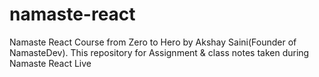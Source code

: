 # namaste-react
Namaste React Course from Zero to Hero by Akshay Saini(Founder of NamasteDev). This repository for Assignment &amp; class notes taken during Namaste React Live
